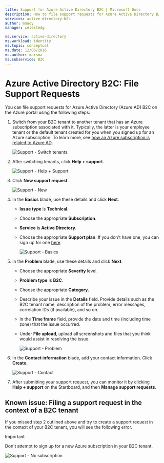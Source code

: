 ```yaml
---
title: Support for Azure Active Directory B2C | Microsoft Docs
description: How to file support requests for Azure Active Directory B2C.
services: active-directory-b2c
author: mmacy
manager: celestedg

ms.service: active-directory
ms.workload: identity
ms.topic: conceptual
ms.date: 12/06/2016
ms.author: marsma
ms.subservice: B2C
---
```


# Azure Active Directory B2C: File Support Requests
You can file support requests for Azure Active Directory (Azure AD) B2C on the Azure portal using the following steps:

1. Switch from your B2C tenant to another tenant that has an Azure subscription associated with it. Typically, the latter is your employee tenant or the default tenant created for you when you signed up for an Azure subscription. To learn more, see [how an Azure subscription is related to Azure AD](../active-directory/fundamentals/active-directory-how-subscriptions-associated-directory.md).
   
    ![Support - Switch tenants](./media/active-directory-b2c-support/support-switch-dir.png)

3. After switching tenants, click **Help + support**.
   
    ![Support - Help + Support](./media/active-directory-b2c-support/support-support.png)
    
4. Click **New support request**.
   
    ![Support - New](./media/active-directory-b2c-support/support-new.png)
5. In the **Basics** blade, use these details and click **Next**.
   
   * **Issue type** is **Technical**.
   * Choose the appropriate **Subscription**.
   * **Service** is **Active Directory**.
   * Choose the appropriate **Support plan**. If you don't have one, you can sign up for one [here](https://azure.microsoft.com/support/plans/).
     
     ![Support - Basics](./media/active-directory-b2c-support/support-basics.png)
6. In the **Problem** blade, use these details and click **Next**.
   
   * Choose the appropriate **Severity** level.
   * **Problem type** is **B2C**.
   * Choose the appropriate **Category**.
   * Describe your issue in the **Details** field. Provide details such as the B2C tenant name, description of the problem, error messages, correlation IDs (if available), and so on.
   * In the **Time frame** field, provide the date and time (including time zone) that the issue occurred.
   * Under **File upload**, upload all screenshots and files that you think would assist in resolving the issue.
     
     ![Support - Problem](./media/active-directory-b2c-support/support-problem.png)
7. In the **Contact information** blade, add your contact information. Click **Create**.
   
    ![Support - Contact](./media/active-directory-b2c-support/support-contact.png)
8. After submitting your support request, you can monitor it by clicking **Help + support** on the Startboard, and then **Manage support requests**.

## Known issue: Filing a support request in the context of a B2C tenant
If you missed step 2 outlined above and try to create a support request in the context of your B2C tenant, you will see the following error.

> [!IMPORTANT]
> Don't attempt to sign up for a new Azure subscription in your B2C tenant.  
> 
> 

![Support - No subscription](./media/active-directory-b2c-support/support-no-sub.png)


